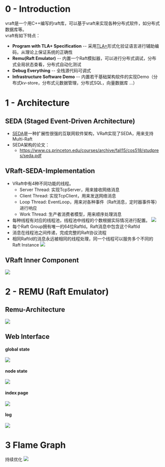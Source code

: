 # 0 - Introduction
vraft是一个用C++编写的raft库，可以基于vraft来实现各种分布式软件，如分布式数据库等。<br>
vraft有如下特点：
* **Program with TLA+ Specification** -- 采用[TLA+](https://lamport.azurewebsites.net/tla/tla.html)形式化验证语言进行辅助编码，从理论上保证系统的正确性
* **Remu(Raft Emulator)** -- 内置一个Raft模拟器，可以进行分布式调试，分布式全局状态查看，分布式自动化测试
* **Debug Everything** -- 全栈源代码可调式
* **Infrastructure Software Demo** -- 内置若干基础架构软件的实现Demo（分布式kv-store，分布式元数据管理，分布式SQL，向量数据库 ...）

# 1 - Architecture
## SEDA (Staged Event-Driven Architecture)
* [SEDA](https://www.cs.princeton.edu/courses/archive/fall15/cos518/studpres/seda.pdf)是一种扩展性很强的互联网软件架构，VRaft实现了SEDA，用来支持Multi-Raft
* SEDA架构的论文：
  * https://www.cs.princeton.edu/courses/archive/fall15/cos518/studpres/seda.pdf

## VRaft-SEDA-Implementation
* VRaft中有4种不同功能的线程。
  * Server Thread: 实现TcpServer，用来接收网络消息
  * Client Thread: 实现TcpClient，用来发送网络消息
  * Loop Thread: EventLoop，用来对各种事件（Raft消息，定时器事件等）进行响应
  * Work Thread: 生产者消费者模型，用来顺序处理消息
* 每种线程有对应的线程池，线程池中线程的个数根据实际情况进行配置。
![](images/seda_thread.png)
* 每个Raft Group拥有唯一的64位RaftId。Raft消息中包含这个RaftId
* 消息在线程池之间传递，完成完整的Raft协议流程
* 相同RaftId的消息永远被相同的线程处理，同一个线程可以服务多个不同的Raft Instance
![](images/seda_vraft.png)

## VRaft Inner Component
![](images/raft_component.png)

# 2 - REMU (Raft Emulator)

## Remu-Architecture

![](images/remu_arch.png)

## Web Interface

#### global state
![](images/remu-web2.png)

#### node state
![](images/remu-web3.png)

#### index page
![](images/remu-web.png)

#### log
![](images/remu-web4.png)

# 3 Flame Graph
持续优化
![](images/perf.svg)

